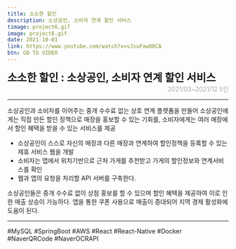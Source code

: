 ```yaml
---
title: 소소한 할인
description: 소상공인, 소비자 연계 할인 서비스
timage: project6.gif
image: project6.gif
date: 2021-10-01
link: https://www.youtube.com/watch?v=vJsuFaw88CA
btn: GO TO VIDEO
---
```


<div style="font-weight: bold; font-size: 1.5rem">소소한 할인 : 소상공인, 소비자 연계 할인 서비스</div>
<div style="text-align: right; color: #aaaab3">2021/03~2021/12  5인</div>

---

소상공인과 소비자를 이어주는 중개 수수료 없는 상호 연계 플랫폼을 만들어 소상공인에게는 직접 만든 할인 정책으로 매장을 홍보할 수 있는 기회를, 소비자에게는 여러 매장에서 할인 혜택을 받을 수 있는 서비스를 제공

- 소상공인이 스스로 자신의 매장과 다른 매장과 연계하여 할인정책을 등록할 수 있는 제휴 서비스 웹을 개발
- 소비자는 앱에서 위치기반으로 근처 가게를 추천받고 가게의 할인정보와 연계서비스를 확인
- 웹과 앱의 요청을 처리할 API 서버를 구축한다.

소상공인들은 중개 수수료 없이 상점 홍보를 할 수 있으며 할인 혜택을 제공하여 이로 인한 매출 상승이 가능하다. 앱을 통한 쿠폰 사용으로 매출이 증대되어 지역 경제 활성화에 도움이 된다.

---

<div class="hyde tags skills">
    <a class="hyde tag">#MySQL</a>
    <a class="hyde tag">#SpringBoot</a>
    <a class="hyde tag">#AWS</a>
    <a class="hyde tag">#React</a>
    <a class="hyde tag">#React-Native</a>
    <a class="hyde tag">#Docker</a>
    <a class="hyde tag">#NaverQRCode</a>
    <a class="hyde tag">#NaverOCRAPI</a>
</div>
